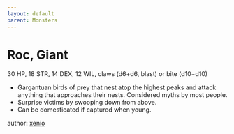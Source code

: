 ```yaml
---
layout: default
parent: Monsters
---
```


# Roc, Giant
30 HP, 18 STR, 14 DEX, 12 WIL, claws (d6+d6, blast) or bite (d10+d10)

- Gargantuan birds of prey that nest atop the highest peaks and attack anything that approaches their nests. Considered myths by most people.
- Surprise victims by swooping down from above.
- Can be domesticated if captured when young. 

author: [xenio](https://xenioinabottle.blogspot.com/2021/03/classic-monsters-for-cairnito-part-2.html)
